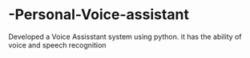 # -Personal-Voice-assistant
Developed a Voice Assisstant system using python. it has the ability of voice and speech recognition
